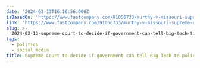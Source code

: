 ```yaml
---
date: '2024-03-13T16:16:56.000Z'
isBasedOn: 'https://www.fastcompany.com/91056733/murthy-v-missouri-supreme-court-jawboning'
link: 'https://www.fastcompany.com/91056733/murthy-v-missouri-supreme-court-jawboning'
slug: >-
  2024-03-13-supreme-court-to-decide-if-government-can-tell-big-tech-to-police-thei
tags:
  - politics
  - social media
title: Supreme Court to decide if government can tell Big Tech to police thei
---
```


